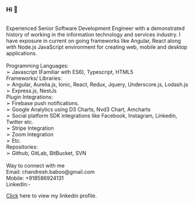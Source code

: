 ### Hi 👋
<br />
Experienced Senior Software Development Engineer with a demonstrated history of working in the information technology and services industry. I have exposure in current on going frameworks like Angular, React along with Node.js JavaScript environment for creating web, mobile and desktop applications.
<br />
<br />
Programming Languages:<br />
➢ Javascript (Familiar with ES6), Typescript, HTML5<br />
Frameworks/ Libraries:<br />
➢ Angular, Aurelia.js, Ionic, React, Redux, Jquery, Underscore.js, Lodash.js<br />
➢ Express.js, NestJs<br />
Plugin Integrations:<br />
➢ Firebase push notifications.<br />
➢ Google Analytics using D3 Charts, Nvd3 Chart, Amcharts<br />
➢ Social platform SDK integrations like Facebook, Instagram, Linkedin, Twitter etc.<br />
➢ Stripe Integration<br />
➢ Zoom Integration<br />
➢ Etc.<br />
Repositories:<br />
➢ Github, GitLab, BitBucket, SVN<br />
<br />
Way to connect with me<br />
Email: chandresh.baboo@gmail.com<br />
Mobile: +918586924131<br />
LinkedIn:- <p><a href="https://www.linkedin.com/in/chandresh-baboo/" >Click</a> here to view my linkedin profile.</p>
